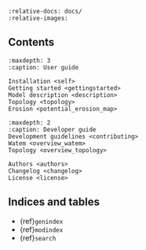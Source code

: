 ```{include} ../README.md
:relative-docs: docs/
:relative-images:
```

## Contents

```{toctree}
:maxdepth: 3
:caption: User guide

Installation <self>
Getting started <gettingstarted>
Model description <description>
Topology <topology>
Erosion <potential_erosion_map>
```

```{toctree}
:maxdepth: 2
:caption: Developer guide
Development guidelines <contributing>
Watem <overview_watem>
Topology <overview_topology>

Authors <authors>
Changelog <changelog>
License <license>
```

## Indices and tables

* {ref}`genindex`
* {ref}`modindex`
* {ref}`search`

[Sphinx]: http://www.sphinx-doc.org/
[Markdown]: https://daringfireball.net/projects/markdown/
[reStructuredText]: http://www.sphinx-doc.org/en/master/usage/restructuredtext/basics.html
[MyST]: https://myst-parser.readthedocs.io/en/latest/
